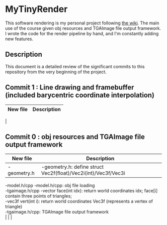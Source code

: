 # MyTinyRender

This software rendering is my personal project following [the wiki](https://github.com/ssloy/tinyrenderer). The main use of the course given obj resources and TGAImage file output framework. I wrote the code for the render pipeline by hand, and I'm constantly adding new features.

## Description
This document is a detailed review of the significant commits to this repository from the very beginning of the project. 


## Commit 1 : Line drawing and framebuffer (included barycentric coordinate interpolation)

| New file                | Description              |
| :-----------------------|:-------------------------|
| 

## Commit 0 : obj resources and TGAImage file output framework
| New file                | Description              |
|  -----------------------|  ------------------------|
 -geometry.h              |-geometry.h: define struct Vec2f(float)/Vec2i(int)/Vec3f/Vec3i  |
 -model.h/cpp             -model.h/cpp: obj file loading  
 -tgaimage.h/cpp            -vector<int> face(int idx): return world coordinates idx; face[i] contain three points of triangles;  
                            -vec3f vert(int i): return world coordinates Vec3f (represents a vertex of triangle)  
                           -tgaimage.h/cpp: TGAImage file output framework  
|                          |                                                             |
